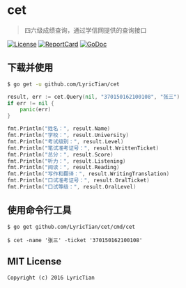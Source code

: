 # cet

> 四六级成绩查询，通过学信网提供的查询接口

[![License][License-Image]][License-Url] [![ReportCard][ReportCard-Image]][ReportCard-Url] [![GoDoc][GoDoc-Image]][GoDoc-Url]

## 下载并使用

``` bash
$ go get -u github.com/LyricTian/cet
```

``` go
result, err := cet.Query(nil, "370150162100108", "张三")
if err != nil {
    panic(err)
}

fmt.Println("姓名：", result.Name)
fmt.Println("学校：", result.University)
fmt.Println("考试级别：", result.Level)
fmt.Println("笔试准考证号：", result.WrittenTicket)
fmt.Println("总分：", result.Score)
fmt.Println("听力：", result.Listening)
fmt.Println("阅读：", result.Reading)
fmt.Println("写作和翻译：", result.WritingTranslation)
fmt.Println("口试准考证号：", result.OralTicket)
fmt.Println("口试等级：", result.OralLevel)
```

## 使用命令行工具

```
$ go get github.com/LyricTian/cet/cmd/cet
```

```
$ cet -name '张三' -ticket '370150162100108'
```

## MIT License

```
Copyright (c) 2016 LyricTian
```

[License-Url]: http://opensource.org/licenses/MIT
[License-Image]: https://img.shields.io/npm/l/express.svg
[ReportCard-Url]: https://goreportcard.com/report/github.com/LyricTian/fuh
[ReportCard-Image]: https://goreportcard.com/badge/github.com/LyricTian/fuh
[GoDoc-Url]: https://godoc.org/github.com/LyricTian/fuh
[GoDoc-Image]: https://godoc.org/github.com/LyricTian/fuh?status.svg